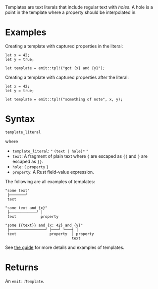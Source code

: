 Templates are text literals that include regular text with _holes_. A hole is a point in the template where a property should be interpolated in.

# Examples

Creating a template with captured properties in the literal:

```ignore
let x = 42;
let y = true;

let template = emit::tpl!("got {x} and {y}");
```

Creating a template with captured properties after the literal:

```ignore
let x = 42;
let y = true;

let template = emit::tpl!("something of note", x, y);
```

# Syntax

```text
template_literal
```

where

- `template_literal`: `"` `(text | hole)*` `"`
- `text`: A fragment of plain text where `{` are escaped as `{{` and `}` are escaped as `}}`.
- `hole`: `{` `property` `}`
- `property`: A Rust field-value expression.

The following are all examples of templates:

```text
"some text"
 ├───────┘
 text
```

```text
"some text and {x}"
 ├────────────┘ │
 text           property
```

```text
"some {{text}} and {x: 42} and {y}"
 ├────────────────┘ ├───┘ └───┤ │
 text               property  │ property
                              text
```

See [the guide](https://emit-rs.io/reference/templates.html) for more details and examples of templates.

# Returns

An `emit::Template`.
